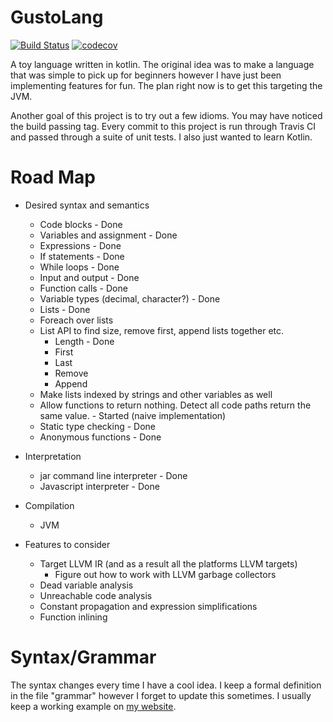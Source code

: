# GustoLang 
[![Build Status](https://travis-ci.org/Tatskaari/GustoLang.svg?branch=master)](https://travis-ci.org/Tatskaari/GustoLang)
[![codecov](https://codecov.io/gh/Tatskaari/KotlinLang/branch/master/graph/badge.svg)](https://codecov.io/gh/Tatskaari/KotlinLang)

A toy language written in kotlin. The original idea was to make a language that was simple to pick up for beginners
however I have just been implementing features for fun. The plan right now is to get this targeting the JVM.

Another goal of this project is to try out a few idioms. You may have noticed the build passing tag. Every commit to 
this project is run through Travis CI and passed through a suite of unit tests. I also just wanted to learn Kotlin.

# Road Map
- Desired syntax and semantics
  - Code blocks - Done
  - Variables and assignment - Done
  - Expressions - Done
  - If statements - Done
  - While loops - Done
  - Input and output - Done
  - Function calls - Done
  - Variable types (decimal, character?) - Done
  - Lists - Done
  - Foreach over lists
  - List API to find size, remove first, append lists together etc.
    - Length - Done
    - First
    - Last
    - Remove
    - Append
  - Make lists indexed by strings and other variables as well
  - Allow functions to return nothing. Detect all code paths return the same value. - Started (naive implementation)
  - Static type checking - Done
  - Anonymous functions - Done
- Interpretation
    - jar command line interpreter - Done
    - Javascript interpreter - Done
- Compilation
    - JVM

- Features to consider
  - Target LLVM IR (and as a result all the platforms LLVM targets)
    - Figure out how to work with LLVM garbage collectors
  - Dead variable analysis
  - Unreachable code analysis
  - Constant propagation and expression simplifications
  - Function inlining


# Syntax/Grammar 
The syntax changes every time I have a cool idea. I keep a formal definition in the file "grammar" however I forget to 
update this sometimes. I usually keep a working example on [my website](http://jon-poole.uk/try-gusto).



